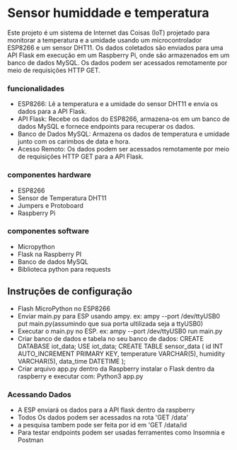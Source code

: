 # Sensor humiddade e temperatura

Este projeto é um sistema de Internet das Coisas (IoT) projetado para monitorar a temperatura e a umidade usando um microcontrolador ESP8266 e um sensor DHT11. Os dados coletados são enviados para uma API Flask em execução em um Raspberry Pi, onde são armazenados em um banco de dados MySQL. Os dados podem ser acessados remotamente por meio de requisições HTTP GET.

### funcionalidades
- ESP8266: Lê a temperatura e a umidade do sensor DHT11 e envia os dados para a API Flask.
- API Flask: Recebe os dados do ESP8266, armazena-os em um banco de dados MySQL e fornece endpoints para recuperar os dados.
- Banco de Dados MySQL: Armazena os dados de temperatura e umidade junto com os carimbos de data e hora.
- Acesso Remoto: Os dados podem ser acessados remotamente por meio de requisições HTTP GET para a API Flask.

### componentes hardware
- ESP8266
- Sensor de Temperatura DHT11
- Jumpers e Protoboard
- Raspberry Pi

  
### componentes software
- Micropython
- Flask na Raspberry PI
- Banco de dados MySQL
- Biblioteca python para requests

## Instruções de configuração
- Flash MicroPython no ESP8266
- Enviar main.py para ESP usando ampy. ex:
ampy --port /dev/ttyUSB0 put main.py(assumindo que sua porta ultilizada seja a ttyUSB0)
- Executar o main.py no ESP. ex:
ampy --port /dev/ttyUSB0 run main.py
- Criar banco de dados e tabela no seu banco de dados:
CREATE DATABASE iot_data;
USE iot_data;
CREATE TABLE sensor_data (
    id INT AUTO_INCREMENT PRIMARY KEY,
    temperature VARCHAR(5),
    humidity VARCHAR(5),
    data_time DATETIME
);
- Criar arquivo app.py dentro da Raspberry instalar o Flask dentro da raspberry e executar com: Python3 app.py

### Acessando Dados
- A ESP enviará os dados para a API flask dentro da raspberry
- Todos Os dados podem ser acessados na rota 'GET  /data'
- a pesquisa tambem pode ser feita por id em 'GET  /data/id
- Para testar endpoints podem ser usadas ferramentes como Insomnia e Postman
